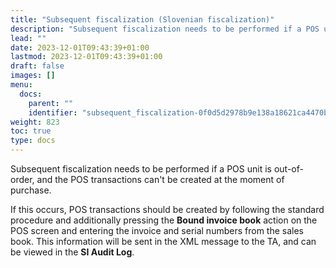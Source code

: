 ```yaml
---
title: "Subsequent fiscalization (Slovenian fiscalization)"
description: "Subsequent fiscalization needs to be performed if a POS unit is out-of-order, and the POS transactions can’t be created at the moment of purchase."
lead: ""
date: 2023-12-01T09:43:39+01:00
lastmod: 2023-12-01T09:43:39+01:00
draft: false
images: []
menu:
  docs:
    parent: ""
    identifier: "subsequent_fiscalization-0f0d5d2978b9e138a18621ca4470b65c"
weight: 823
toc: true
type: docs
---
```


Subsequent fiscalization needs to be performed if a POS unit is out-of-order, and the POS transactions can't be created at the moment of purchase. 

If this occurs, POS transactions should be created by following the standard procedure and additionally pressing the **Bound invoice book** action on the POS screen and entering the invoice and serial numbers from the sales book. This information will be sent in the XML message to the TA, and can be viewed in the **SI Audit Log**.